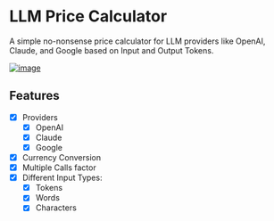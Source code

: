 # LLM Price Calculator

A simple no-nonsense price calculator for LLM providers like OpenAI, Claude, and Google based on Input and Output Tokens.

[![image](https://github.com/user-attachments/assets/a6e4f7be-7382-4d8a-af25-4280210747e9)](https://llama-ocr.siddhesh-agarwal.workers.dev/)


## Features

- [x] Providers
  - [x] OpenAI
  - [x] Claude
  - [x] Google
- [x] Currency Conversion
- [x] Multiple Calls factor
- [x] Different Input Types:
  - [x] Tokens
  - [x] Words
  - [X] Characters
